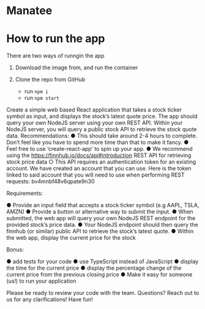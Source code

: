 # Manatee

# How to run the app

There are two ways of runngin the app

1. Download the image from, and run the container

2. Clone the repo from GitHub
    - run `npm i`
    - run `npm start`


Create a simple web based React application that takes a stock ticker symbol as input, and
displays the stock’s latest quote price. The app should query your own NodeJS server using
your own REST API. Within your NodeJS server, you will query a public stock API to retrieve the
stock quote data.
Recommendations:
● This should take around 2-4 hours to complete. Don’t feel like you have to spend more
time than that to make it fancy.
● Feel free to use ‘create-react-app’ to spin up your app.
● We recommend using the https://finnhub.io/docs/api#introduction REST API for
retrieving stock price data
○ This API requires an authentication token for an existing account. We have
created an account that you can use. Here is the token linked to said account
that you will need to use when performing REST requests:
bv4mnbf48v6qpate9n30

Requirements:

● Provide an input field that accepts a stock ticker symbol (e.g AAPL, TSLA,
AMZN)
● Provide a button or alternative way to submit the input.
● When submitted, the web app will query your own NodeJS REST endpoint for the
provided stock’s price data.
● Your NodeJS endpoint should then query the finnhub (or similar) public API to
retrieve the stock’s latest quote.
● Within the web app, display the current price for the stock

Bonus:

● add tests for your code
● use TypeScript instead of JavaScript
● display the time for the current price
● display the percentage change of the current price from the previous closing
price
● Make it easy for someone (us!) to run your application

Please be ready to review your code with the team.
Questions? Reach out to us for any clarifications! Have fun!
